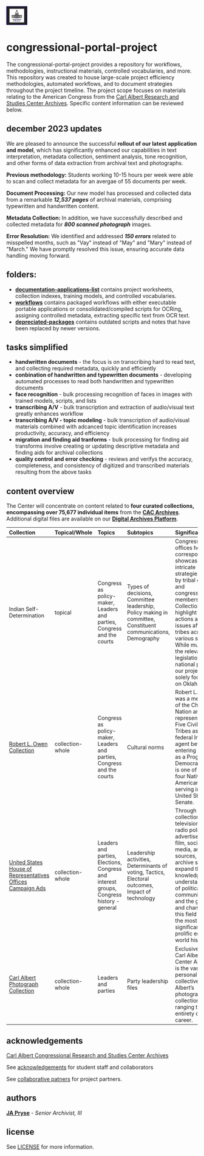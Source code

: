 <img src="https://github.com/prys0000/congressional-portal-project/blob/main/congressthumb_home.jpg" width=11% height=14%>

# congressional-portal-project

The congressional-portal-project provides a repository for workflows, methodologies, instructional materials, controlled vocabularies, and more. This repository was created to house large-scale project efficiency methodologies, automated workflows, and to document strategies throughout the project timeline.  The project scope focuses on materials relating to the American Congress from the [Carl Albert Research and Studies Center Archives](https://www.ou.edu/carlalbertcenter/congressional-collection). Specific content information can be reviewed below.

## december 2023 updates

We are pleased to announce the successful **rollout of our latest application and model**, which has significantly enhanced our capabilities in text interpretation, metadata collection, sentiment analysis, tone recognition, and other forms of data extraction from archival text and photographs.

**Previous methodology:** Students working 10-15 hours per week were able to scan and collect metadata for an avergae of 55 documents per week. 

**Document Processing:** Our new model has processed and collected data from a remarkable ***12,537 pages*** of archival materials, comprising typewritten and handwritten content.

**Metadata Collection:** In addition, we have successfully described and collected metadata for ***800 scanned photograph*** images.

**Error Resolution:** We identified and addressed ***150 errors*** related to misspelled months, such as "Vay" instead of "May" and "Mary" instead of "March." We have promptly resolved this issue, ensuring accurate data handling moving forward.

## folders:
  * [**documentation-applications-list**](https://github.com/prys0000/congressional-portal-project/tree/main/documentation-applications-lists) contains project worksheets, collection indexes, training models, and controlled vocabularies.
  * [**workflows**](https://github.com/prys0000/congressional-portal-project/tree/main/workflows) contains packaged workflows with either executable portable applications or consolidated/compiled scripts for OCRing, assigning controlled metadata, extracting specific text from OCR text.  
  * [**depreciated-packages**](https://github.com/prys0000/congressional-portal-project/tree/fd6d08d9b49aca3662c194442de5afe67c168c3c/depreciated-packages) contains outdated scripts and notes that have been replaced by newer versions. 

## tasks simplified

* **handwritten documents** - the focus is on transcribing hard to read text, and collecting required metadata, quickly and efficiently
* **conbination of handwritten and typewritten documents** - developing automated processes to read both handwritten and typewritten documents
* **face recognition** - bulk processing recognition of faces in images with trained models, scripts, and lists
* **transcribing A/V** - bulk transcription and extraction of audio/visual text greatly enhances workflow 
* **transcribing A/V - topic modeling** - bulk transcription of audio/visual materials combined with adcanced topic identification increases productivity, accuracy, and efficiency
* **migration and finding aid tranforms** - bulk processing for finding aid transforms involve creating or updating descriptive metadata and finding aids for archival collections
* **quality control and error checking** - reviews and verifys the accuracy, completeness, and consistency of digitized and transcribed materials resulting from the above tasks


## content overview

The Center will concentrate on content related to **four curated collections, encompassing over 75,677 individual items** from the [**CAC Archives**](https://arc.ou.edu/). Additional digital files are available on our [**Digital Archives Platform**](https://oucac.access.preservica.com/). 


|  Collection  |  Topical/Whole  |   Topics   |  Subtopics  |  Significance  |  Extent  |  Formats  |
|  :---  |  :---  |  :---  |  :---  |  :---  |  :---  |  :---  |
|  Indian Self-Determination |  topical  |  Congress as policy-maker, Leaders and parties, Congress and the courts  |  Types of decisions, Committee leadership, Policy making in committee, Constituent communications, Demography  |  Congressional offices hold correspondence showcasing intricate strategies used by tribal entities and congressional members. Collections highlight policy actions and issues affecting tribes across various states. While much of the relevant legislation has a national purview, our project isn't solely focused on Oklahoma.  |  23 collections  |  PDF/A, PDF/E or PDF with original file, TIFF  |
|  [Robert L. Owen Collection](https://arc.ou.edu/repositories/3/resources/32)  |  collection-whole  |  Congress as policy-maker, Leaders and parties, Congress and the courts  |  Cultural norms  |  Robert L. Owen was a member of the Cherokee Nation and represented the Five Civilized Tribes as a federal Indian agent before entering politics as a Progressive Democrat. Owen is one of only four Native Americans serving in the United States Senate.  |  199 items  |  PDF/A, PDF/E or PDF with original file, TIFF  |
|  [United States House of Representatives Offices Campaign Ads](https://arc.ou.edu/repositories/3/archival_objects/800009)  |  collection-whole  |  Leaders and parties, Elections, Congress and interest groups, Congress history - general  |  Leadership activities, Determinants of voting, Tactics, Electoral outcomes, Impact of technology  |  Through the collection of television and radio political advertisements, film, social media, and other sources, the archive seeks to expand the knowledge and understanding of political communications, and the growth and changes in this field across the most significant and prolific era in world history.  |  24,678 items  |  Motion JPEG 2000, MOV, AVI  |
|  [Carl Albert Photograph Collection](https://arc.ou.edu/repositories/3/archival_objects/422780)  |  collection-whole  |  Leaders and parties  |  Party leadership files  |  Exclusive to the Carl Albert Center Archives is the vast personal collective of Albert’s photograph collection ranging the entirety of his career.    |  11,000 items  |  TIFF  |



## acknowledgements

[Carl Albert Congressional Research and Studies Center Archives](https://www.ou.edu/carlalbertcenter/congressional-collection)

See [acknowledgements](https://github.com/prys0000/congressional-portal-project/blob/938012fbbabfbeac3d86a89255bf5c9c49c84948/documentation-applications-lists/acknowledgements.md) for student staff and collaborators

See [collaborative patners](https://github.com/prys0000/congressional-portal-project/blob/37667b3acaad33eb32e0bd00d4780b0ac0c6993c/collaborative-partners.md) for project partners. 

## authors

[**JA Pryse**](japryse@ou.edu) - *Senior Archivist, III*

## license

See [LICENSE](https://github.com/prys0000/congressional-portal-project/blob/main/LICENSE.md) for more information.

<br/>


